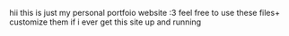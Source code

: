 hii this is just my personal portfoio website :3 feel free to use these files+ customize them if i ever get this site up and running
